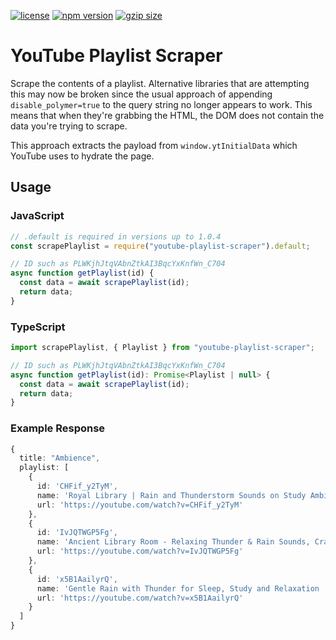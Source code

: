 [![license](https://img.shields.io/github/license/aidurber/youtube-playlist-scraper.svg)]()
[![npm version](https://badge.fury.io/js/youtube-playlist-scraper.svg)](https://badge.fury.io/js/youtube-playlist-scraper)
[![gzip size](https://badgen.net/bundlephobia/minzip/youtube-playlist-scraper)]()

# YouTube Playlist Scraper

Scrape the contents of a playlist. Alternative libraries that are attempting this may now be broken since the usual approach of appending `disable_polymer=true` to the query string no longer appears to work. This means that when they're grabbing the HTML, the DOM does not contain the data you're trying to scrape.

This approach extracts the payload from `window.ytInitialData` which YouTube uses to hydrate the page.

## Usage

### JavaScript

```js
// .default is required in versions up to 1.0.4
const scrapePlaylist = require("youtube-playlist-scraper").default;

// ID such as PLWKjhJtqVAbnZtkAI3BqcYxKnfWn_C704
async function getPlaylist(id) {
  const data = await scrapePlaylist(id);
  return data;
}
```

### TypeScript

```js
import scrapePlaylist, { Playlist } from "youtube-playlist-scraper";

// ID such as PLWKjhJtqVAbnZtkAI3BqcYxKnfWn_C704
async function getPlaylist(id): Promise<Playlist | null> {
  const data = await scrapePlaylist(id);
  return data;
}
```

### Example Response

```ts
{
  title: "Ambience",
  playlist: [
    {
      id: 'CHFif_y2TyM',
      name: 'Royal Library | Rain and Thunderstorm Sounds on Study Ambience with Crackling Fireplace',
      url: 'https://youtube.com/watch?v=CHFif_y2TyM'
    },
    {
      id: 'IvJQTWGP5Fg',
      name: 'Ancient Library Room - Relaxing Thunder & Rain Sounds, Crackling Fireplace for Sleeping for  Study',
      url: 'https://youtube.com/watch?v=IvJQTWGP5Fg'
    },
    {
      id: 'x5B1AailyrQ',
      name: 'Gentle Rain with Thunder for Sleep, Study and Relaxation | Crackling Fireplace | 3 Hours',
      url: 'https://youtube.com/watch?v=x5B1AailyrQ'
    }
  ]
}
```
